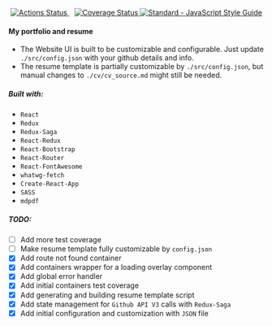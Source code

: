 <p align='center'>
    <a href='https://github.com/mrf345/mrf345.github.io/actions' target='_blank' style='margin-right: 2%'>
        <img alt='Actions Status' src='https://github.com/mrf345/mrf345.github.io/workflows/Build/badge.svg' />
    </a>
    <a href='https://coveralls.io/github/mrf345/mrf345.github.io?branch=testing'>
        <img src='https://coveralls.io/repos/github/mrf345/mrf345.github.io/badge.svg?branch=testing' alt='Coverage Status' />
    </a>
    <a href="https://standardjs.com">
        <img src="https://img.shields.io/badge/code_style-standard-brightgreen.svg" alt="Standard - JavaScript Style Guide">
    </a>
</p>

#### My portfolio and resume
- The Website UI is built to be customizable and configurable. Just update `./src/config.json` with your github details and info.
- The resume template is partially customizable by `./src/config.json`, but manual changes to `./cv/cv_source.md` might still be needed.

##### Built with:
- `React`
- `Redux`
- `Redux-Saga`
- `React-Redux`
- `React-Bootstrap`
- `React-Router`
- `React-FontAwesome`
- `whatwg-fetch`
- `Create-React-App`
- `SASS`
- `mdpdf`


##### TODO:
- [ ] Add more test coverage
- [ ] Make resume template fully customizable by `config.json`
- [x] Add route not found container
- [x] Add containers wrapper for a loading overlay component
- [x] Add global error handler
- [x] Add initial containers test coverage
- [x] Add generating and building resume template script
- [x] Add state management for `Github API V3` calls with `Redux-Saga`
- [x] Add initial configuration and customization with `JSON` file
